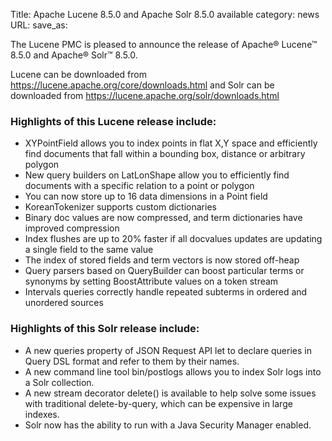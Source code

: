 Title: Apache Lucene 8.5.0 and Apache Solr 8.5.0 available
category: news
URL: 
save_as: 

The Lucene PMC is pleased to announce the release of Apache® Lucene™ 8.5.0 and Apache® Solr™ 8.5.0.

Lucene can be downloaded from <https://lucene.apache.org/core/downloads.html>
and Solr can be downloaded from <https://lucene.apache.org/solr/downloads.html>

### Highlights of this Lucene release include:

 * XYPointField allows you to index points in flat X,Y space and efficiently find documents that fall within a bounding box, distance or arbitrary polygon
 * New query builders on LatLonShape allow you to efficiently find documents with a specific relation to a point or polygon
 * You can now store up to 16 data dimensions in a Point field
 * KoreanTokenizer supports custom dictionaries
 * Binary doc values are now compressed, and term dictionaries have improved compression
 * Index flushes are up to 20% faster if all docvalues updates are updating a single field to the same value
 * The index of stored fields and term vectors is now stored off-heap
 * Query parsers based on QueryBuilder can boost particular terms or synonyms by setting BoostAttribute values on a token stream
 * Intervals queries correctly handle repeated subterms in ordered and unordered sources

### Highlights of this Solr release include:

 * A new queries property of JSON Request API let to declare queries in Query DSL format and refer to them by their names.
 * A new command line tool bin/postlogs allows you to index Solr logs into a Solr collection. 
 * A new stream decorator delete() is available to help solve some issues with traditional delete-by-query, which can be expensive in large indexes.
 * Solr now has the ability to run with a Java Security Manager enabled.
